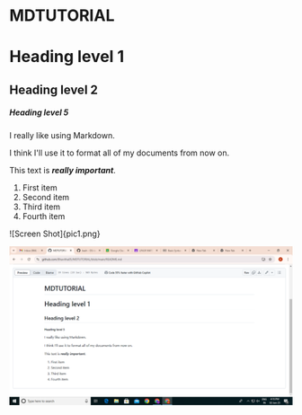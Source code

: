 # MDTUTORIAL
# Heading level 1

## Heading level 2

##### Heading level 5

<p>I really like using Markdown.</p>

<p>I think I'll use it to format all of my documents from now on.</p>

This text is <em><strong>really important</strong></em>.

<ol>
  <li>First item</li>
  <li>Second item</li>
  <li>Third item</li>
  <li>Fourth item</li>
</ol>

![Screen Shot]{pic1.png}

![screen Shot](pic1.png)
